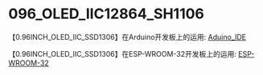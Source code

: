 # 096_OLED_IIC12864_SH1106

【0.96INCH_OLED_IIC_SSD1306】在Arduino开发板上的运用:
[Aduino_IDE](./UserGuide/Arduino_IDE_UserGuide.md)

【0.96INCH_OLED_IIC_SSD1306】在ESP-WROOM-32开发板上的运用:
[ESP-WROOM-32](./UserGuide/ESP-WROOM-32_UserGuide.md)